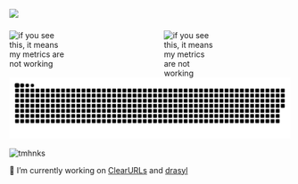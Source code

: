 ![](https://komarev.com/ghpvc/?username=KevinRoebert&abbreviated=true)

<div style="display: flex; justify-content: space-between; align-items: flex-start; margin-top: 20px;">
    <!-- Left Column: Metrics -->
    <div style="flex: 1; max-width: 45%;">
        <img align="left" width="44%" alt="if you see this, it means my metrics are not working" src="https://github-readme-stats-one-bice.vercel.app/api?username=kevinroebert&count_private=true&show_icons=true&theme=vue-dark&include_all_commits=true&role=OWNER,ORGANIZATION_MEMBER">
    </div>

  <div style="flex: 1; max-width: 45%; text-align: left; margin-left: 20px;">
        <img align="left" width="40%" alt="if you see this, it means my metrics are not working" src="https://github-readme-stats-one-bice.vercel.app/api/top-langs?username=kevinroebert&count_private=true&card_width=450&show_icons=true&theme=vue-dark&layout=compact&langs_count=10&role=OWNER,ORGANIZATION_MEMBER&hide=html">
    </div>
</div>

  <picture>
  <source media="(prefers-color-scheme: dark)" srcset="https://raw.githubusercontent.com/KevinRoebert/KevinRoebert/output/github-snake-dark.svg" />
  <source media="(prefers-color-scheme: light)" srcset="https://raw.githubusercontent.com/KevinRoebert/KevinRoebert/output/github-snake.svg" />
  <img alt="github-snake" src="https://raw.githubusercontent.com/KevinRoebert/KevinRoebert/output/github-snake.svg" />
</picture>

![tmhnks](https://user-images.githubusercontent.com/28713602/93106871-25150400-f6b1-11ea-9949-586d8b632a22.gif)

🔭 I’m currently working on [ClearURLs](https://github.com/ClearURLs) and [drasyl](https://github.com/drasyl-overlay)
